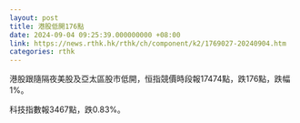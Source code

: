 ```yaml
---
layout: post
title: 港股低開176點
date: 2024-09-04 09:25:39.000000000 +08:00
link: https://news.rthk.hk/rthk/ch/component/k2/1769027-20240904.htm
categories: rthk
---
```


港股跟隨隔夜美股及亞太區股市低開，恒指競價時段報17474點，跌176點，跌幅1%。

科技指數報3467點，跌0.83%。
